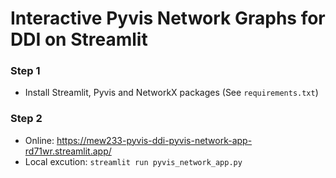 # Interactive Pyvis Network Graphs for DDI on Streamlit


### Step 1
- Install Streamlit, Pyvis and NetworkX packages (See `requirements.txt`)


### Step 2
- Online: https://mew233-pyvis-ddi-pyvis-network-app-rd71wr.streamlit.app/
- Local excution: `streamlit run pyvis_network_app.py`


